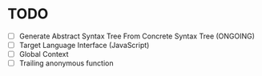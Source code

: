 # TODO

- [ ] Generate Abstract Syntax Tree From Concrete Syntax Tree (ONGOING)
- [ ] Target Language Interface (JavaScript)
- [ ] Global Context
- [ ] Trailing anonymous function
